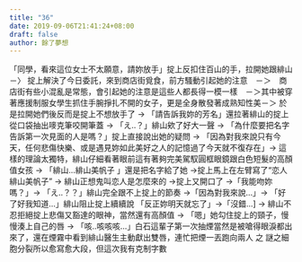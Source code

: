 ```yaml
---
title: "36"
date: 2019-09-06T21:41:24+08:00
draft: false
author: 餘了夢想
---
```


「同學，看來這位女士不太願意，請妳放手」掟上反扣住百山的手，拉開她跟緋山－〉 掟上解決了今日委託，來到商店街覓食，前方騷動引起她的注意　－＞　商店街有些小混亂是常態，會引起她的注意是這些人都長得一模一樣　－＞其中被穿著應援制服女學生抓住手腕掙扎不開的女子，更是全身散發著成熟知性美－＞ 於是拉開她們後反而是掟上不想放手了 -> 「請告訴我妳的芳名」還拉著緋山的掟上從口袋抽出嘜克筆咬開筆蓋 -> 「え..？」緋山欸了好大一聲 -> 「為什麼要把名字告訴第一次見面的人是嗎？」掟上直接說出她的疑問 -> 「因為對我來說只有今天，任何悲傷快樂、或是遇見妳如此美好之人的記憶過了今天就不復存在」-> 這樣的理論太獨特，緋山仔細看著眼前這有著夠完美駕馭圓框眼鏡跟白色短髮的高顏值女孩 -> 「緋山...緋山美帆子 」還是把名字給了她 ->掟上馬上在左臂寫了“恋人 緋山美帆子” -> 緋山正想鬼叫恋人是怎麼來的 ->掟上又開口了 ->「我能吻妳嗎？」-> 「え..？？」緋山完全跟不上掟上的節奏 ->「因為對我來說...」-> 「好了好我知道...」緋山阻止掟上續續說 「反正妳明天就忘了」->「沒錯...] -> 緋山不忍拒絕掟上悲傷又豁達的眼神，當然還有高顏值 -> 「嗯」她勾住掟上的頸子，慢慢湊上自己的唇 -> 「咳..咳咳咳...」白石這輩子第一次抽煙當然是被嗆得眼淚都出來了，還在煙霧中看到緋山醫生主動獻出雙唇，連忙把煙一丟跑向兩人 之 謎之細胞分裂所以愈寫愈大段，但這次我有克制字數
